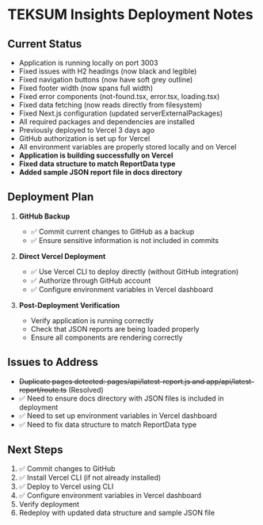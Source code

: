 # TEKSUM Insights Deployment Notes

## Current Status

- Application is running locally on port 3003
- Fixed issues with H2 headings (now black and legible)
- Fixed navigation buttons (now have soft grey outline)
- Fixed footer width (now spans full width)
- Fixed error components (not-found.tsx, error.tsx, loading.tsx)
- Fixed data fetching (now reads directly from filesystem)
- Fixed Next.js configuration (updated serverExternalPackages)
- All required packages and dependencies are installed
- Previously deployed to Vercel 3 days ago
- GitHub authorization is set up for Vercel
- All environment variables are properly stored locally and on Vercel
- **Application is building successfully on Vercel**
- **Fixed data structure to match ReportData type**
- **Added sample JSON report file in docs directory**

## Deployment Plan

1. **GitHub Backup**
   - ✅ Commit current changes to GitHub as a backup
   - ✅ Ensure sensitive information is not included in commits

2. **Direct Vercel Deployment**
   - ✅ Use Vercel CLI to deploy directly (without GitHub integration)
   - ✅ Authorize through GitHub account
   - ✅ Configure environment variables in Vercel dashboard

3. **Post-Deployment Verification**
   - Verify application is running correctly
   - Check that JSON reports are being loaded properly
   - Ensure all components are rendering correctly

## Issues to Address

- ~~Duplicate pages detected: pages/api/latest-report.js and app/api/latest-report/route.ts~~ (Resolved)
- ✅ Need to ensure docs directory with JSON files is included in deployment
- ✅ Need to set up environment variables in Vercel dashboard
- ✅ Need to fix data structure to match ReportData type

## Next Steps

1. ✅ Commit changes to GitHub
2. ✅ Install Vercel CLI (if not already installed)
3. ✅ Deploy to Vercel using CLI
4. ✅ Configure environment variables in Vercel dashboard
5. Verify deployment 
6. Redeploy with updated data structure and sample JSON file 